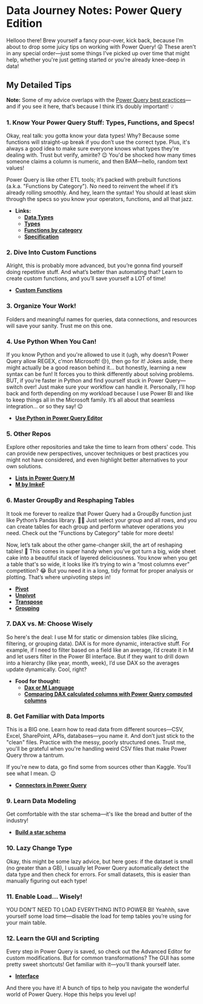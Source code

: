 # Data Journey Notes: Power Query Edition

Hellooo there! Brew yourself a fancy pour-over, kick back, because I’m about to drop some juicy tips on working with Power Query! 😜 
These aren't in any special order—just some things I've picked up over time that might help, whether you're just getting started or you're already knee-deep in data!

## My Detailed Tips

**Note:** Some of my advice overlaps with the [Power Query best practices](https://learn.microsoft.com/en-us/power-query/best-practices)—and if you see it here, that’s because I think it’s doubly important! 💡

### 1. Know Your Power Query Stuff: Types, Functions, and Specs!
Okay, real talk: you gotta know your data types! Why? Because some functions will straight-up break if you don’t use the correct type. 
Plus, it's always a good idea to make sure everyone knows what types they're dealing with. Trust but verify, amirite? 😉 You'd be shocked how many times someone claims a column is numeric, and then BAM—hello, random text values!

Power Query is like other ETL tools; it’s packed with prebuilt functions (a.k.a. "Functions by Category"). No need to reinvent the wheel if it’s already rolling smoothly. 
And hey, learn the syntax! You should at least skim through the specs so you know your operators, functions, and all that jazz.

- **Links:**
  - **[Data Types](https://learn.microsoft.com/en-us/power-query/data-types)**
  - **[Types](https://learn.microsoft.com/en-us/powerquery-m/m-spec-types)**
  - **[Functions by category](https://learn.microsoft.com/en-us/powerquery-m/power-query-m-function-reference)**
  - **[Specification](https://learn.microsoft.com/en-us/powerquery-m/power-query-m-language-specification)**

### 2. Dive Into Custom Functions
Alright, this is probably more advanced, but you’re gonna find yourself doing repetitive stuff. And what’s better than automating that? Learn to create custom functions, and you’ll save yourself a LOT of time!

- **[Custom Functions](https://learn.microsoft.com/en-us/power-query/custom-function)**

### 3. Organize Your Work!
Folders and meaningful names for queries, data connections, and resources will save your sanity. 
Trust me on this one.

### 4. Use Python When You Can!
If you know Python and you're allowed to use it (ugh, why doesn’t Power Query allow REGEX, c’mon Microsoft! 😒), then go for it! Jokes aside, there might actually be a good reason behind it… 
but honestly, learning a new syntax can be fun! It forces you to think differently about solving problems. BUT, if you're faster in Python and find yourself stuck in Power Query—switch over! 
Just make sure your workflow can handle it. Personally, I’ll hop back and forth depending on my workload because I use Power BI and like to keep things all in the Microsoft family. 
It’s all about that seamless integration… or so they say! 😉

- **[Use Python in Power Query Editor](https://learn.microsoft.com/en-us/power-bi/connect-data/desktop-python-in-query-editor)**

### 5. Other Repos
Explore other repositories and take the time to learn from others' code. 
This can provide new perspectives, uncover techniques or best practices you might not have considered, and even highlight better alternatives to your own solutions.

- **[Lists in Power Query M](https://gorilla.bi/power-query/list-functions/)**
- **[M by lmkeF](https://github.com/ImkeF/M)**

### 6. Master GroupBy and Resphaping Tables
It took me forever to realize that Power Query had a GroupBy function just like Python’s Pandas library. 🤦‍♂️ 
Just select your group and all rows, and you can create tables for each group and perform whatever operations you need. Check out the "Functions by Category" table for more deets! 

Now, let’s talk about the other game-changer skill, the art of reshaping tables! 🙌 This comes in super handy when you’ve got turn a big, wide sheet cake into a beautiful stack of layered deliciousness. 
You know when you get a table that's so wide, it looks like it’s trying to win a “most columns ever” competition? 😂 But you need it in a long, tidy format for proper analysis or plotting. 
That’s where unpivoting steps in!

- **[Pivot](https://learn.microsoft.com/en-us/power-query/pivot-columns)**
- **[Unpivot](https://learn.microsoft.com/en-us/power-query/unpivot-column)**
- **[Transpose](https://learn.microsoft.com/en-us/power-query/transpose-table)**
- **[Grouping](https://learn.microsoft.com/en-us/power-query/group-by)**

### 7. DAX vs. M: Choose Wisely
So here's the deal: I use M for static or dimension tables (like slicing, filtering, or grouping data). DAX is for more dynamic, interactive stuff. 
For example, if I need to filter based on a field like an average, I’d create it in M and let users filter in the Power BI interface. 
But if they want to drill down into a hierarchy (like year, month, week), I’d use DAX so the averages update dynamically. Cool, right?

- **Food for thought:**
  - **[Dax or M Language](https://community.fabric.microsoft.com/t5/Desktop/Dax-or-M-Language/td-p/136827)**
  - **[Comparing DAX calculated columns with Power Query computed columns](https://www.sqlbi.com/articles/comparing-dax-calculated-columns-with-power-query-computed-columns/)**

### 8. Get Familiar with Data Imports

This is a BIG one. Learn how to read data from different sources—CSV, Excel, SharePoint, APIs, databases—you name it. 
And don’t just stick to the "clean" files. Practice with the messy, poorly structured ones. Trust me, you'll be grateful when you're handling weird CSV files that make Power Query throw a tantrum.

If you're new to data, go find some from sources other than Kaggle. You'll see what I mean. 😉

- **[Connectors in Power Query](https://learn.microsoft.com/en-us/power-query/connectors/)**

### 9. Learn Data Modeling
Get comfortable with the star schema—it's like the bread and butter of the industry!

- **[Build a star schema](https://learn.microsoft.com/en-us/power-query/dataflows/best-practices-for-dimensional-model-using-dataflows#build-a-star-schema)**

### 10. Lazy Change Type
Okay, this might be some lazy advice, but here goes: if the dataset is small (no greater than a GB), I usually let Power Query automatically detect the data type and then check for errors. 
For small datasets, this is easier than manually figuring out each type!

### 11. Enable Load… Wisely!
YOU DON’T NEED TO LOAD EVERYTHING INTO POWER BI! Yeahhh, save yourself some load time—disable the load for temp tables you’re using for your main table.

### 12. Learn the GUI and Scripting 
Every step in Power Query is saved, so check out the Advanced Editor for custom modifications. But for common transformations? 
The GUI has some pretty sweet shortcuts! Get familiar with it—you’ll thank yourself later.

- **[Interface](https://learn.microsoft.com/en-us/power-query/power-query-ui)**

And there you have it! A bunch of tips to help you navigate the wonderful world of Power Query. Hope this helps you level up!
